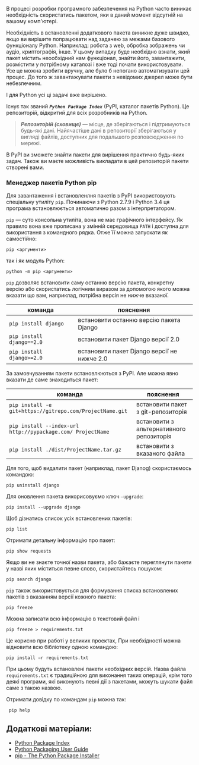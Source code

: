 В процесі розробки програмного забезпечення на Python часто виникає необхідність скористатись пакетом, яки в даний момент відсутній на вашому комп'ютері. 

Необхідність в встановленні додаткового пакета виникне дуже швидко, якщо ви вирішите попрацювати над задачею за межами базового функціоналу Python. 
Наприклад: робота з web, обробка зображень чи аудіо, криптографія, інше. 
У цьому випадку буде необхідно взнати, який пакет містить неообхідний нам функціонал, 
знайти його, завантажити, розмістити у потрібному каталозі і вже тоді почати використовувати. 
Усе це можна зробити вручну, але було б непогано автоматизувати цей процес. 
До того ж завантажувати пакети з невідомих джерел може бути небезпечним. 

І для Python усі ці задачі вже вирішено. 

Існує так званий ***`Python Package Index`*** (PyPI, каталог пакетів Python).
Це репозиторій, відкритий для всіх розробників на Python. 

> ***Репозито́рій (сховище)*** — місце, де зберігаються і підтримуються будь-які дані. 
Найячастіше дані в репозиторії зберігаються у вигляді файлів, 
доступних для подальшого розповсюдження по мережі. 

В PyPI ви зможете знайти пакети для вирішення практично будь-яких задач. 
Також ви маєте можливість викладати в цей репозиторій пакети створені вами. 

### Менеджер пакетів Python pip

Для завантаження і встановленлня пакетів з PyPI використовують спеціальну утиліту `pip`. 
Починаючи з Python 2.7.9 і Python 3.4 ця програма встановлюється автоматично разом з інтерпретатором. 

`pip` — суто консольна утиліта, вона не має графічного інтерфейсу. 
Як правило вона вже прописана у змінній середовища `PATH` і доступна для використання з командного рядка. 
Отже її можна запускати як самостійно:

	pip <аргументи>
	
так і як модуль Python:

	python -m pip <аргументи>


`pip` дозволяє встановити саму останню версію пакета, конкретну версію або скористатись логічним виразом за допомогою якого можна вказати що вам, наприклад, потрібна версія не нижче вказаної. 

|команда|пояснення|
|-|-|
|`pip install django`|встановити останню версію пакета Django|
|`pip install django==2.0`|встановити пакет Django версії 2.0|
|`pip install django>=2.0`|встановити пакет Django версії не нижче 2.0|

За замовчуванням пакети встановлюються з PyPI. 
Але можна явно вказати де саме знаходиться пакет: 

|команда|пояснення|
|-|-|
|`pip install -e git+https://gitrepo.com/ProjectName.git`|встановити пакет з git-репозиторія|
|`pip install --index-url http://pypackage.com/ ProjectName`|встановити з альтернативного репозиторія|
|`pip install ./dist/ProjectName.tar.gz`|встановити з вказаного файла|

Для того, щоб видалити пакет (наприклад, пакет Djanog) скористаємось командою:

	pip uninstall django
	
Для оновлення пакета викорисовуємо ключ `–upgrade`: 

	pip install --upgrade django
	
Щоб дізнатись список усіх встановлених пакетів: 

	pip list

Отримати детальну інформацію про пакет: 

	pip show requests
	
Якщо ви не знаєте точної назви пакета, або бажаєте переглянути пакети у назві яких міститься певне слово, скористайтесь пошуком:

	pip search django
	

`pip` також використовується для формування списка встановлених пакетів з вказанням версії кожного пакета:

	pip freeze

Можна записати всю інформацію в текстовий файл і

	pip freeze > requirements.txt

Це корисно при работі у великих проектах, 
При необхідності можна відновити всю бібліотеку одною командою:

	pip install −r requirements.txt
	
При цьому будуть встановлені пакети необхідних версій. 
Назва файла `requirements.txt` є традиційною для виконання таких операцій, 
крім того деякі програми, які виконують певні дії з пакетами, можуть шукати файл саме з такою назвою. 

Отримати довідку по командам `pip` можна так:

	 pip help
	 
 










## Додаткові матеріали:

- [Python Package Index](https://pypi.org/)
- [Python Packaging User Guide](https://packaging.python.org/)
- [pip - The Python Package Installer](https://pip.pypa.io/en/stable/)
